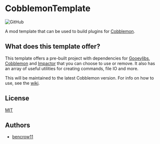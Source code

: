 # CobblemonTemplate
![GitHub](https://img.shields.io/badge/License-MIT-yellow.svg)

A mod template that can be used to build plugins for [Cobblemon](https://cobblemon.com/).


## What does this template offer?

This template offers a pre-built project with dependencies for [Gooeylibs](), [Cobblemon]() and [Impactor]() that you can choose to use or remove. It also has an array of useful utilities for creating commands, file IO and more.

This will be maintained to the latest Cobblemon version. For info on how to use, see the [wiki](https://github.com/PokeSplashDEV/CobblemonTemplate/wiki).
## License

[MIT](https://choosealicense.com/licenses/mit/)


## Authors

- [bencrow11](https://github.com/bencrow11)

